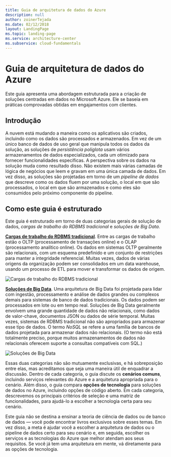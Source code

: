 ```yaml
---
title: Guia de arquitetura de dados do Azure
description: null
author: zoinerTejada
ms.date: 02/12/2018
layout: LandingPage
ms.topic: landing-page
ms.service: architecture-center
ms.subservice: cloud-fundamentals
---
```


# <a name="azure-data-architecture-guide"></a>Guia de arquitetura de dados do Azure

Este guia apresenta uma abordagem estruturada para a criação de soluções centradas em dados no Microsoft Azure. Ele se baseia em práticas comprovadas obtidas em engajamentos com clientes.

## <a name="introduction"></a>Introdução

A nuvem está mudando a maneira como os aplicativos são criados, incluindo como os dados são processados e armazenados. Em vez de um único banco de dados de uso geral que manipula todos os dados da solução, as soluções de _persistência poliglota_ usam vários armazenamentos de dados especializados, cada um otimizado para fornecer funcionalidades específicas. A perspectiva sobre os dados na solução muda como resultado disso. Não existem mais várias camadas de lógica de negócios que leem e gravam em uma única camada de dados. Em vez disso, as soluções são projetadas em torno de um *pipeline de dados* que descreve como os dados fluem por uma solução, o local em que são processados, o local em que são armazenados e como eles são consumidos pelo próximo componente do pipeline.

## <a name="how-this-guide-is-structured"></a>Como este guia é estruturado

Este guia é estruturado em torno de duas categorias gerais de solução de dados, *cargas de trabalho do RDBMS tradicional* e *soluções de Big Data*.

**[Cargas de trabalho do RDBMS tradicional](./relational-data/index.md)**. Entre as cargas de trabalho estão o OLTP (processamento de transações online) e o OLAP (processamento analítico online). Os dados em sistemas OLTP geralmente são relacionais, com um esquema predefinido e um conjunto de restrições para manter a integridade referencial. Muitas vezes, dados de várias origens da organização podem ser consolidados em um data warehouse, usando um processo de ETL para mover e transformar os dados de origem.

![Cargas de trabalho do RDBMS tradicional](./images/guide-rdbms.svg)

**[Soluções de Big Data](./big-data/index.md)**. Uma arquitetura de Big Data foi projetada para lidar com ingestão, processamento e análise de dados grandes ou complexos demais para sistemas de banco de dados tradicionais. Os dados podem ser processados em lote ou em tempo real. Soluções de Big Data geralmente envolvem uma grande quantidade de dados não relacionais, como dados de valor-chave, documentos JSON ou dados de série temporal. Muitas vezes, sistemas de RDBMS tradicional não são apropriados para armazenar esse tipo de dados. O termo *NoSQL* se refere a uma família de bancos de dados projetada para armazenar dados não relacionais. (O termo não está totalmente preciso, porque muitos armazenamentos de dados não relacionais oferecem suporte a consultas compatíveis com SQL.)

![Soluções de Big Data](./images/guide-big-data.svg)

Essas duas categorias não são mutuamente exclusivas, e há sobreposição entre elas, mas acreditamos que seja uma maneira útil de enquadrar a discussão. Dentro de cada categoria, o guia discute os **cenários comuns**, incluindo serviços relevantes do Azure e a arquitetura apropriada para o cenário. Além disso, o guia compara **opções de tecnologia** para soluções de dados no Azure, incluindo opções de código aberto. Em cada categoria, descrevemos os principais critérios de seleção e uma matriz de funcionalidades, para ajudá-lo a escolher a tecnologia certa para seu cenário.

Este guia não se destina a ensinar a teoria de ciência de dados ou de banco de dados &mdash; você pode encontrar livros exclusivos sobre esses temas. Em vez disso, a meta é ajudar você a escolher a arquitetura de dados ou o pipeline de dados certo para seu cenário e, em seguida, escolher os serviços e as tecnologias do Azure que melhor atendam aos seus requisitos. Se você já tem uma arquitetura em mente, vá diretamente para as opções de tecnologia.
